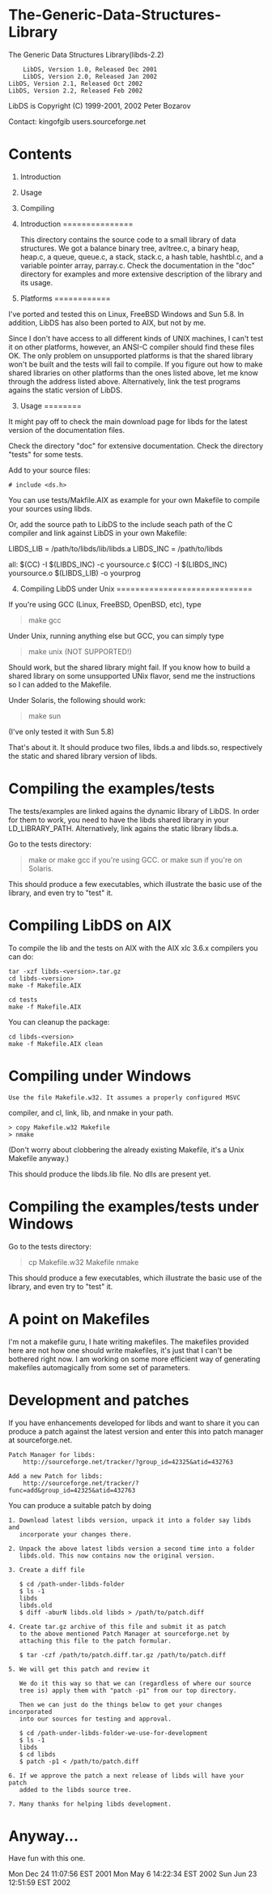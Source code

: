 # The-Generic-Data-Structures-Library
The Generic Data Structures Library(libds-2.2)


        LibDS, Version 1.0, Released Dec 2001
        LibDS, Version 2.0, Released Jan 2002
	LibDS, Version 2.1, Released Oct 2002
	LibDS, Version 2.2, Released Feb 2002

LibDS is Copyright (C) 1999-2001, 2002 Peter Bozarov

Contact: kingofgib <at> users.sourceforge.net

Contents
========
 1. Introduction
 2. Usage
 3. Compiling

 1. Introduction
 ===============

    This directory contains the source code to a small library of 
data structures. We got a balance binary tree, avltree.c, a binary
heap, heap.c, a queue, queue.c, a stack, stack.c, a hash table, hashtbl.c,
and a variable pointer array, parray.c. Check the documentation in
the "doc" directory for examples and more extensive description of the
library and its usage.

 2. Platforms
 ============

I've ported and tested this on Linux, FreeBSD Windows and Sun 5.8.
In addition, LibDS has also been ported to AIX, but not by me. 

Since I don't have access to all different kinds of UNIX machines, I can't
test it on other platforms, however, an ANSI-C compiler should find these
files OK. The only problem on unsupported platforms is that the shared
library won't be built and the tests will fail to compile. If you figure out
how to make shared libraries on other platforms than the ones listed above,
let me know through the address listed above. Alternatively, link the test
programs agains the static version of LibDS.

 3. Usage
 ========

It might pay off to check the main download page for libds for the latest
version of the documentation files.

Check the directory "doc" for extensive documentation.
Check the directory "tests" for some tests.

Add to your source files:

    # include <ds.h>
    
You can use tests/Makfile.AIX as example for your own Makefile to compile
your sources using libds.

Or, add the source path to LibDS to the include seach path of the C compiler
and link against LibDS in your own Makefile:

LIBDS_LIB = /path/to/libds/lib/libds.a
LIBDS_INC = /path/to/libds

all:
    $(CC) -I $(LIBDS_INC) -c yoursource.c
    $(CC) -I $(LIBDS_INC) yoursource.o $(LIBDS_LIB) -o yourprog

 4. Compiling LibDS under Unix
 =============================

If you're using GCC (Linux, FreeBSD, OpenBSD, etc), type 
  > make gcc

Under Unix, running anything else but GCC, you can simply type
  > make unix	(NOT SUPPORTED!)

Should work, but the shared library might fail. If you know how to
build a shared library on some unsupported UNix flavor, send me the
instructions so I can added to the Makefile.

Under Solaris, the following should work:
  > make sun

(I've only tested it with Sun 5.8)

That's about it. It should produce two files, libds.a and libds.so,
respectively the static and shared library version of libds.

   Compiling the examples/tests
   ============================

   The tests/examples are linked agains the dynamic library of LibDS.
In order for them to work, you need to have the libds shared library in your
LD_LIBRARY_PATH. Alternatively, link agains the static library libds.a.

Go to the tests directory:
  > make
or
  > make gcc 
if you're using GCC.
or 
  > make sun
if you're on Solaris.

This should produce a few executables, which illustrate the basic use of
the library, and even try to "test" it.

Compiling LibDS on AIX
======================

To compile the lib and the tests on AIX with the AIX xlc 3.6.x compilers
you can do: 

    tar -xzf libds-<version>.tar.gz 
    cd libds-<version>
    make -f Makefile.AIX 

    cd tests 
    make -f Makefile.AIX 


You can cleanup the package: 

    cd libds-<version>
    make -f Makefile.AIX clean 


Compiling under Windows
=======================

    Use the file Makefile.w32. It assumes a properly configured MSVC
compiler, and cl, link, lib, and nmake in your path.

    > copy Makefile.w32 Makefile
    > nmake
    
(Don't worry about clobbering the already existing Makefile, it's a Unix
Makefile anyway.)

This should produce the libds.lib file. No dlls are present yet.

Compiling the examples/tests under Windows
==========================================

Go to the tests directory:

  > cp Makefile.w32 Makefile
  > nmake

This should produce a few executables, which illustrate the basic
use of the library, and even try to "test" it.

A point on Makefiles
====================

I'm not a makefile guru, I hate writing makefiles. The makefiles provided
here are not how one should write makefiles, it's just that I can't be
bothered right now. I am working on some more efficient way of generating
makefiles automagically from some set of parameters.


Development and patches
=======================

If you have enhancements developed for libds and want to share it
you can produce a patch against the latest version and enter this into
patch manager at sourceforge.net. 

    Patch Manager for libds:
        http://sourceforge.net/tracker/?group_id=42325&atid=432763

    Add a new Patch for libds:
        http://sourceforge.net/tracker/?func=add&group_id=42325&atid=432763


You can produce a suitable patch by doing

    1. Download latest libds version, unpack it into a folder say libds and 
       incorporate your changes there.

    2. Unpack the above latest libds version a second time into a folder
       libds.old. This now contains now the original version.

    3. Create a diff file

       $ cd /path-under-libds-folder
       $ ls -1
       libds
       libds.old
       $ diff -aburN libds.old libds > /path/to/patch.diff
 
    4. Create tar.gz archive of this file and submit it as patch
       to the above mentioned Patch Manager at sourceforge.net by
       attaching this file to the patch formular.

       $ tar -czf /path/to/patch.diff.tar.gz /path/to/patch.diff

    5. We will get this patch and review it

       We do it this way so that we can (regardless of where our source 
       tree is) apply them with "patch -p1" from our top directory.

       Then we can just do the things below to get your changes incorporated
       into our sources for testing and approval.

       $ cd /path-under-libds-folder-we-use-for-development
       $ ls -1
       libds
       $ cd libds
       $ patch -p1 < /path/to/patch.diff

    6. If we approve the patch a next release of libds will have your patch
       added to the libds source tree.

    7. Many thanks for helping libds development.


Anyway...
=========

Have fun with this one.


Mon Dec 24 11:07:56 EST 2001
Mon May  6 14:22:34 EST 2002
Sun Jun 23 12:51:59 EST 2002
